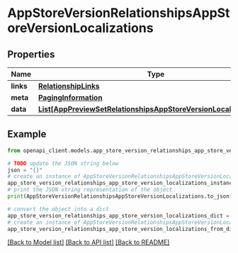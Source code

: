 # AppStoreVersionRelationshipsAppStoreVersionLocalizations


## Properties

Name | Type | Description | Notes
------------ | ------------- | ------------- | -------------
**links** | [**RelationshipLinks**](RelationshipLinks.md) |  | [optional] 
**meta** | [**PagingInformation**](PagingInformation.md) |  | [optional] 
**data** | [**List[AppPreviewSetRelationshipsAppStoreVersionLocalizationData]**](AppPreviewSetRelationshipsAppStoreVersionLocalizationData.md) |  | [optional] 

## Example

```python
from openapi_client.models.app_store_version_relationships_app_store_version_localizations import AppStoreVersionRelationshipsAppStoreVersionLocalizations

# TODO update the JSON string below
json = "{}"
# create an instance of AppStoreVersionRelationshipsAppStoreVersionLocalizations from a JSON string
app_store_version_relationships_app_store_version_localizations_instance = AppStoreVersionRelationshipsAppStoreVersionLocalizations.from_json(json)
# print the JSON string representation of the object
print(AppStoreVersionRelationshipsAppStoreVersionLocalizations.to_json())

# convert the object into a dict
app_store_version_relationships_app_store_version_localizations_dict = app_store_version_relationships_app_store_version_localizations_instance.to_dict()
# create an instance of AppStoreVersionRelationshipsAppStoreVersionLocalizations from a dict
app_store_version_relationships_app_store_version_localizations_from_dict = AppStoreVersionRelationshipsAppStoreVersionLocalizations.from_dict(app_store_version_relationships_app_store_version_localizations_dict)
```
[[Back to Model list]](../README.md#documentation-for-models) [[Back to API list]](../README.md#documentation-for-api-endpoints) [[Back to README]](../README.md)


